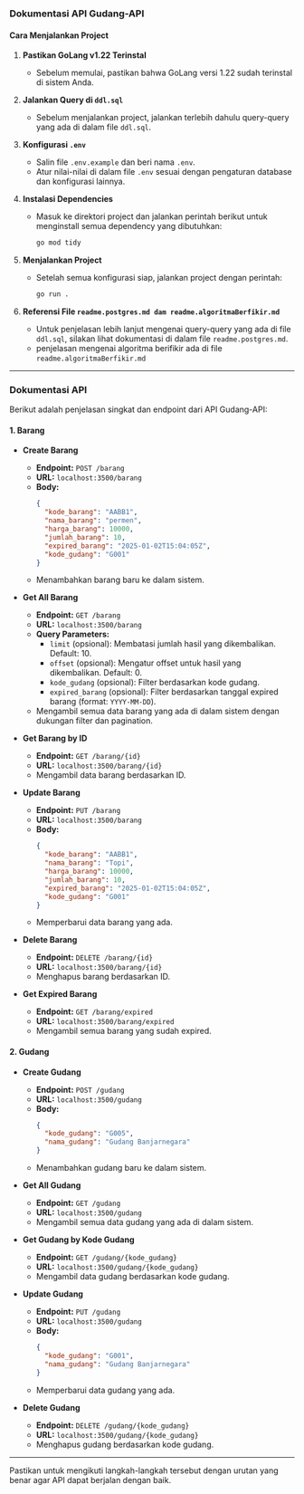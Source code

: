 ### Dokumentasi API Gudang-API 

#### Cara Menjalankan Project

1. **Pastikan GoLang v1.22 Terinstal**
   - Sebelum memulai, pastikan bahwa GoLang versi 1.22 sudah terinstal di sistem Anda.

2. **Jalankan Query di `ddl.sql`**
   - Sebelum menjalankan project, jalankan terlebih dahulu query-query yang ada di dalam file `ddl.sql`.

3. **Konfigurasi `.env`**
   - Salin file `.env.example` dan beri nama `.env`.
   - Atur nilai-nilai di dalam file `.env` sesuai dengan pengaturan database dan konfigurasi lainnya.

4. **Instalasi Dependencies**
   - Masuk ke direktori project dan jalankan perintah berikut untuk menginstall semua dependency yang dibutuhkan:
     ```bash
     go mod tidy
     ```

5. **Menjalankan Project**
   - Setelah semua konfigurasi siap, jalankan project dengan perintah:
     ```bash
     go run .
     ```

6. **Referensi File `readme.postgres.md dam readme.algoritmaBerfikir.md`**
   - Untuk penjelasan lebih lanjut mengenai query-query yang ada di file `ddl.sql`, silakan lihat dokumentasi di dalam file `readme.postgres.md`.
   - penjelasan mengenai algoritma berifikir ada di file `readme.algoritmaBerfikir.md`

---

### Dokumentasi API

Berikut adalah penjelasan singkat dan endpoint dari API Gudang-API:

#### 1. **Barang**

- **Create Barang**
  - **Endpoint:** `POST /barang`
  - **URL:** `localhost:3500/barang`
  - **Body:**
    ```json
    {
      "kode_barang": "AABB1",
      "nama_barang": "permen",
      "harga_barang": 10000,
      "jumlah_barang": 10,
      "expired_barang": "2025-01-02T15:04:05Z",
      "kode_gudang": "G001"
    }
    ```
  - Menambahkan barang baru ke dalam sistem.

- **Get All Barang**
  - **Endpoint:** `GET /barang`
  - **URL:** `localhost:3500/barang`
  - **Query Parameters:**
    - `limit` (opsional): Membatasi jumlah hasil yang dikembalikan. Default: 10.
    - `offset` (opsional): Mengatur offset untuk hasil yang dikembalikan. Default: 0.
    - `kode_gudang` (opsional): Filter berdasarkan kode gudang.
    - `expired_barang` (opsional): Filter berdasarkan tanggal expired barang (format: `YYYY-MM-DD`).
  - Mengambil semua data barang yang ada di dalam sistem dengan dukungan filter dan pagination.

- **Get Barang by ID**
  - **Endpoint:** `GET /barang/{id}`
  - **URL:** `localhost:3500/barang/{id}`
  - Mengambil data barang berdasarkan ID.

- **Update Barang**
  - **Endpoint:** `PUT /barang`
  - **URL:** `localhost:3500/barang`
  - **Body:**
    ```json
    {
      "kode_barang": "AABB1",
      "nama_barang": "Topi",
      "harga_barang": 10000,
      "jumlah_barang": 10,
      "expired_barang": "2025-01-02T15:04:05Z",
      "kode_gudang": "G001"
    }
    ```
  - Memperbarui data barang yang ada.

- **Delete Barang**
  - **Endpoint:** `DELETE /barang/{id}`
  - **URL:** `localhost:3500/barang/{id}`
  - Menghapus barang berdasarkan ID.

- **Get Expired Barang**
  - **Endpoint:** `GET /barang/expired`
  - **URL:** `localhost:3500/barang/expired`
  - Mengambil semua barang yang sudah expired.

#### 2. **Gudang**

- **Create Gudang**
  - **Endpoint:** `POST /gudang`
  - **URL:** `localhost:3500/gudang`
  - **Body:**
    ```json
    {
      "kode_gudang": "G005",
      "nama_gudang": "Gudang Banjarnegara"
    }
    ```
  - Menambahkan gudang baru ke dalam sistem.

- **Get All Gudang**
  - **Endpoint:** `GET /gudang`
  - **URL:** `localhost:3500/gudang`
  - Mengambil semua data gudang yang ada di dalam sistem.

- **Get Gudang by Kode Gudang**
  - **Endpoint:** `GET /gudang/{kode_gudang}`
  - **URL:** `localhost:3500/gudang/{kode_gudang}`
  - Mengambil data gudang berdasarkan kode gudang.

- **Update Gudang**
  - **Endpoint:** `PUT /gudang`
  - **URL:** `localhost:3500/gudang`
  - **Body:**
    ```json
    {
      "kode_gudang": "G001",
      "nama_gudang": "Gudang Banjarnegara"
    }
    ```
  - Memperbarui data gudang yang ada.

- **Delete Gudang**
  - **Endpoint:** `DELETE /gudang/{kode_gudang}`
  - **URL:** `localhost:3500/gudang/{kode_gudang}`
  - Menghapus gudang berdasarkan kode gudang.

---

Pastikan untuk mengikuti langkah-langkah tersebut dengan urutan yang benar agar API dapat berjalan dengan baik.